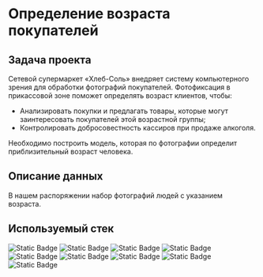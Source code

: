 # Определение возраста покупателей

## Задача проекта
Сетевой супермаркет «Хлеб-Соль» внедряет систему компьютерного зрения для обработки фотографий покупателей. Фотофиксация в прикассовой зоне поможет определять возраст клиентов, чтобы:
- Анализировать покупки и предлагать товары, которые могут заинтересовать покупателей этой возрастной группы;
- Контролировать добросовестность кассиров при продаже алкоголя.

Необходимо построить модель, которая по фотографии определит приблизительный возраст человека.


## Описание данных
В нашем распоряжении набор фотографий людей с указанием возраста. 

## Используемый стек
![Static Badge](https://img.shields.io/badge/tensorflow-red)
![Static Badge](https://img.shields.io/badge/keras-red)
![Static Badge](https://img.shields.io/badge/ResNet50-red)
![Static Badge](https://img.shields.io/badge/ImageDataGenerator-red)
![Static Badge](https://img.shields.io/badge/Adam-red)
![Static Badge](https://img.shields.io/badge/pandas-red)
![Static Badge](https://img.shields.io/badge/numpy-red)
![Static Badge](https://img.shields.io/badge/matplotlib-red)
![Static Badge](https://img.shields.io/badge/seaborn-red)
